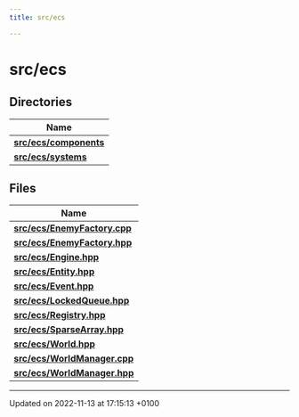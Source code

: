 ```yaml
---
title: src/ecs

---
```


# src/ecs



## Directories

| Name           |
| -------------- |
| **[src/ecs/components](Files/dir_c145e94a3511d74671e0de53a480e354.md#dir-src/ecs/components)**  |
| **[src/ecs/systems](Files/dir_21b124123231556e587af26d290be4a8.md#dir-src/ecs/systems)**  |

## Files

| Name           |
| -------------- |
| **[src/ecs/EnemyFactory.cpp](Files/_enemy_factory_8cpp.md#file-enemyfactory.cpp)**  |
| **[src/ecs/EnemyFactory.hpp](Files/_enemy_factory_8hpp.md#file-enemyfactory.hpp)**  |
| **[src/ecs/Engine.hpp](Files/_engine_8hpp.md#file-engine.hpp)**  |
| **[src/ecs/Entity.hpp](Files/_entity_8hpp.md#file-entity.hpp)**  |
| **[src/ecs/Event.hpp](Files/_event_8hpp.md#file-event.hpp)**  |
| **[src/ecs/LockedQueue.hpp](Files/_locked_queue_8hpp.md#file-lockedqueue.hpp)**  |
| **[src/ecs/Registry.hpp](Files/_registry_8hpp.md#file-registry.hpp)**  |
| **[src/ecs/SparseArray.hpp](Files/_sparse_array_8hpp.md#file-sparsearray.hpp)**  |
| **[src/ecs/World.hpp](Files/_world_8hpp.md#file-world.hpp)**  |
| **[src/ecs/WorldManager.cpp](Files/_world_manager_8cpp.md#file-worldmanager.cpp)**  |
| **[src/ecs/WorldManager.hpp](Files/_world_manager_8hpp.md#file-worldmanager.hpp)**  |






-------------------------------

Updated on 2022-11-13 at 17:15:13 +0100
